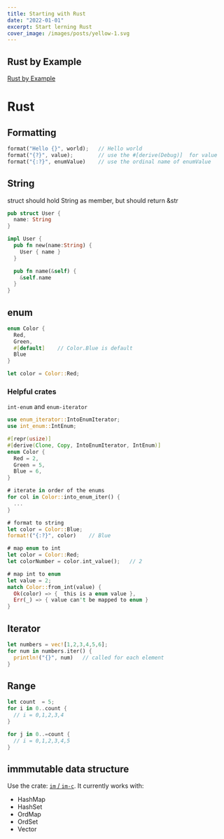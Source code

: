 ```yaml
---
title: Starting with Rust
date: "2022-01-01"
excerpt: Start lerning Rust
cover_image: /images/posts/yellow-1.svg
---
```


## Rust by Example

[Rust by Example](https://doc.rust-lang.org/rust-by-example/index.html)

# Rust

## Formatting

```rust
format("Hello {}", world);   // Hello world
format("{?}", value);        // use the #[derive(Debug)]  for value
format("{:?}", enumValue)    // use the ordinal name of enumValue
```

## String

struct should hold String as member, but should return &str

```rust
pub struct User {
  name: String
}

impl User {
  pub fn new(name:String) {
    User { name }
  }

  pub fn name(&self) {
    &self.name
  }
}
```

## enum

```rust
enum Color {
  Red,
  Green,
  #[default]    // Color.Blue is default
  Blue
}

let color = Color::Red;
```

### Helpful crates

`int-enum` and `enum-iterator`

```rust
use enum_iterator::IntoEnumIterator;
use int_enum::IntEnum;

#[repr(usize)]
#[derive(Clone, Copy, IntoEnumIterator, IntEnum)]
enum Color {
  Red = 2,
  Green = 5,
  Blue = 6,
}

# iterate in order of the enums
for col in Color::into_enum_iter() {
  ...
}

# format to string
let color = Color::Blue;
format!("{:?}", color)    // Blue

# map enum to int
let color = Color::Red;
let colorNumber = color.int_value();   // 2

# map int to enum
let value = 2;
match Color::from_int(value) {
  Ok(color) => {  this is a enum value },
  Err(_) => { value can't be mapped to enum }
}
```

## Iterator

```rust
let numbers = vec![1,2,3,4,5,6];
for num in numbers.iter() {
  println!("{}", num)   // called for each element
}
```

## Range

```rust
let count  = 5;
for i in 0..count {
  // i = 0,1,2,3,4
}

for j in 0..=count {
  // i = 0,1,2,3,4,5
}
```

## immmutable data structure

Use the crate:
[ `im` / `im-c`](https://docs.rs/im/latest/im/).
It currently works with:

- HashMap
- HashSet
- OrdMap
- OrdSet
- Vector
